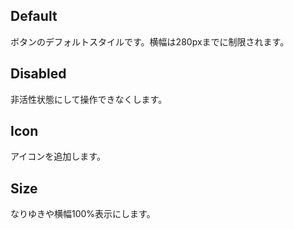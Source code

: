 ## Default
ボタンのデフォルトスタイルです。横幅は280pxまでに制限されます。

## Disabled
非活性状態にして操作できなくします。

## Icon
アイコンを追加します。

## Size
なりゆきや横幅100%表示にします。
